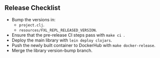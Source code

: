 ## Release Checklist

- Bump the versions in:
    - `project.clj`.
    - `resources/FXL_REPL_RELEASED_VERSION`.
- Ensure that the pre-release CI steps pass with `make ci `.
- Deploy the main library with `lein deploy clojars`.
- Push the newly built container to DockerHub with `make docker-release`.
- Merge the library version-bump branch.
